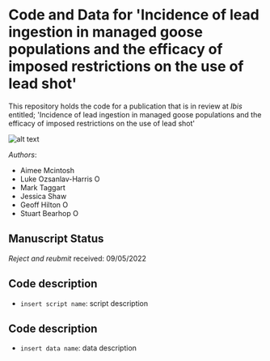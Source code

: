 # Code and Data for 'Incidence of lead ingestion in managed goose populations and the efficacy of imposed restrictions on the use of lead shot'
This repository holds the code for a publication that is in review at *Ibis* entitled; 'Incidence of lead ingestion in managed goose populations and the efficacy of imposed restrictions on the use of lead shot'

![alt text]([http://url/to/img.png](https://img.shields.io/github/directory-file-count/LukeOzsanlav/Ibis_2022_lead))

_Authors_:

- Aimee Mcintosh 
- Luke Ozsanlav-Harris <a itemprop="sameAs" content="https://orcid.org/0000-0003-3889-6722" href="https://orcid.org/0000-0003-3889-6722" target="orcid.widget" rel="me noopener noreferrer" style="vertical-align:top;"><img src="https://orcid.org/sites/default/files/images/orcid_16x16.png" alt="ORCID iD icon" style="width:1em;margin-right:.5em;"/></a>
- Mark Taggart
- Jessica Shaw
- Geoff Hilton <a itemprop="sameAs" content="https://orcid.org/0000-0001-9062-3030" href="https://orcid.org/0000-0001-9062-3030" target="orcid.widget" rel="me noopener noreferrer" style="vertical-align:top;"><img src="https://orcid.org/sites/default/files/images/orcid_16x16.png" alt="ORCID iD icon" style="width:1em;margin-right:.5em;"/></a>
- Stuart Bearhop <a itemprop="sameAs" content="https://orcid.org/0000-0002-5864-0129" href="https://orcid.org/0000-0002-5864-0129" target="orcid.widget" rel="me noopener noreferrer" style="vertical-align:top;"><img src="https://orcid.org/sites/default/files/images/orcid_16x16.png" alt="ORCID iD icon" style="width:1em;margin-right:.5em;"/></a>


## Manuscript Status
*Reject and reubmit* received: 09/05/2022


## Code description
- `insert script name`: script description

## Code description
- `insert data name`: data description
